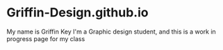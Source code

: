 # Griffin-Design.github.io
My name is Griffin Key I'm a Graphic design student, and this is a work in progress page for my class